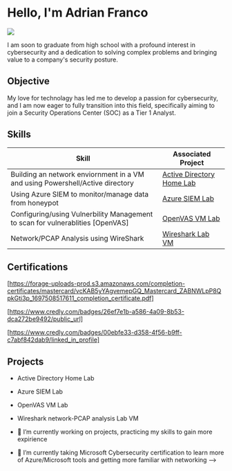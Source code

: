 # Hello, I'm Adrian Franco
<a href="https://www.linkedin.com/in/adrian-franco-460793200/"><img src="https://img.shields.io/badge/-LinkedIn-0072b1?&style=for-the-badge&logo=linkedin&logoColor=white" /></a>



I am soon to graduate from high school with a profound interest in cybersecurity and a dedication to solving complex problems and bringing value to a company's security posture.

## Objective


My love for technolagy has led me to develop a passion for cybersecurity, and I am now eager to fully transition into this field, specifically aiming to join a Security Operations Center (SOC) as a Tier 1 Analyst.

## Skills

| Skill                                                                         | Associated Project         |
|-------------------------------------------------------------------------------|----------------------------|
|Building an network enviornment in a VM and using Powershell/Active directory | <a href="https://t.ly/0CUSz">Active Directory Home Lab</a>|
|Using Azure SIEM to monitor/manage data from honeypot                                     |<a href="https://t.ly/rJIfU">Azure SIEM Lab</a>|
|Configuring/using Vulnerbility Management to scan for vulnerablities [OpenVAS]|<a href="https://t.ly/xg5cs">OpenVAS VM Lab</a>|
|Network/PCAP Analysis using WireShark                                         |<a href="https://t.ly/TVqD6">Wireshark Lab VM</a>|


</div>

## Certifications
<div>


  [https://forage-uploads-prod.s3.amazonaws.com/completion-certificates/mastercard/vcKAB5yYAgvemepGQ_Mastercard_ZABNWLpP8QpkGti3p_1697508517611_completion_certificate.pdf] 
  
[https://www.credly.com/badges/26ef7e1b-a586-4a09-8b53-dca272be9492/public_url]

[https://www.credly.com/badges/00ebfe33-d358-4f56-b9ff-c7abf842dab9/linked_in_profile]
</div>

## Projects
- Active Directory Home Lab
- Azure SIEM Lab
- OpenVAS VM Lab
- Wireshark network-PCAP analysis Lab VM









- 🔭 I’m currently working on projects, practicing my skills to gain more expirience
- 🌱 I’m currently taking Microsoft Cybersecurity certification to learn more of Azure/Microsoft tools and getting more familiar with networking
-->
